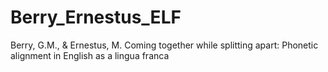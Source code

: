 # Berry_Ernestus_ELF
Berry, G.M., &amp; Ernestus, M. Coming together while splitting apart: Phonetic alignment in English as a lingua franca
